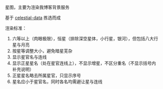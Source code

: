 星图，主要为渲染我博客背景服务

基于 [celestial-data](https://github.com/dieghernan/celestial_data/tree/main) 拣选而成

渲染标准：
1. 六等以上（肉眼极限），恒星（排除深空星体，小行星，银河），但包括八大行星与月亮
2. 按星等调整大小，避免暗星芜杂
3. 显示星官名与连线
4. 显示正星星名（处在星官连线上），不显示增星，不区分重名（不显示括号内补充说明）
5. 正星星名略去所属星官，只显示序号
6. 星名应小于星官名，同时各名均需避让星与连线